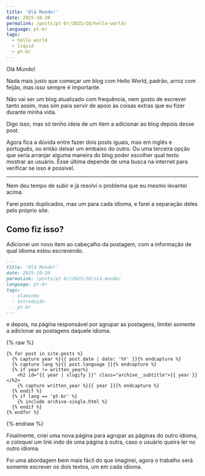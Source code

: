 ```yaml
---
title: 'Olá Mundo!'
date: 2025-10-20
permalink: /posts/pt-br/2025/10/hello-world/
language: pt-br
tags:
  - hello world
  - liquid
  - pt-br
---
```


Olá Mundo!

Nada mais justo que começar um blog com Hello World, padrão, arroz com feijão, mas isso sempre é importante.

Não vai ser um blog atualizado com frequência, nem gosto de escrever tanto assim, mas sim para servir de apoio às coisas extras que eu fizer durante minha vida.

Digo isso, mas só tenho ideia de um item a adicionar ao blog depois desse post.

Agora fica a dúvida entre fazer dois posts iguais, mas em inglês e português, ou então deixar um embaixo do outro. Ou uma terceira opção que seria arranjar alguma maneira do blog poder escolher qual texto mostrar ao usuário. Esse última depende de uma busca na internet para verificar se isso é possível.

----

Nem deu tempo de subir e já resolvi o problema que eu mesmo levantei acima.

Farei posts duplicados, mas um para cada idioma, e farei a separação deles pelo próprio site.

Como fiz isso?
---

Adicionei um novo item ao cabeçalho da postagem, com a informação de qual idioma estou escrevendo.

```md
---
title: 'Olá Mundo!'
date: 2025-10-20
permalink: /posts/pt-br/2025/10/olá-mundo/
language: pt-br
tags:
  - olamundo
  - introdução
  - pt-br
---
```

e depois, na página responsável por agrupar as postagens, limitei somente a adicionar as postagens daquele idioma.

{% raw %}
```liquid
{% for post in site.posts %}
  {% capture year %}{{ post.date | date: '%Y' }}{% endcapture %}
  {% capture lang %}{{ post.language }}{% endcapture %}
  {% if year != written_year%}
    <h2 id="{{ year | slugify }}" class="archive__subtitle">{{ year }}</h2>
    {% capture written_year %}{{ year }}{% endcapture %}
  {% endif %}
  {% if lang == 'pt-br' %}
    {% include archive-single.html %}
  {% endif %}
{% endfor %}
```
{% endraw %}

Finalmente, criei uma nova página para agrupar as páginas do outro idioma, e coloquei um link indo de uma página à outra, caso o usuário queira ler no outro idioma.

Foi uma abordagem bem mais fácil do que imaginei, agora o trabalho será somente escrever os dois textos, um em cada idioma.